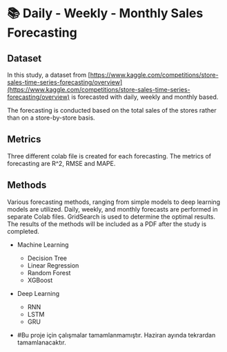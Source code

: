 # 📚 Daily - Weekly - Monthly Sales Forecasting
## Dataset
In this study, a dataset from [https://www.kaggle.com/competitions/store-sales-time-series-forecasting/overview](https://www.kaggle.com/competitions/store-sales-time-series-forecasting/overview) is forecasted with daily, weekly and monthly based. 

The forecasting is conducted based on the total sales of the stores rather than on a store-by-store basis.

## Metrics
Three different colab file is created for each forecasting. The metrics of forecasting are R^2, RMSE and MAPE.

## Methods
Various forecasting methods, ranging from simple models to deep learning models are utilized.
Daily, weekly, and monthly forecasts are performed in separate Colab files.
GridSearch is used to determine the optimal results.
The results of the methods will be included as a PDF after the study is completed.

- Machine Learning
  - Decision Tree
  - Linear Regression
  - Random Forest
  - XGBoost
- Deep Learning
  - RNN
  - LSTM
  - GRU
 
- #Bu proje için çalışmalar tamamlanmamıştır.
Haziran ayında tekrardan tamamlanacaktır.
